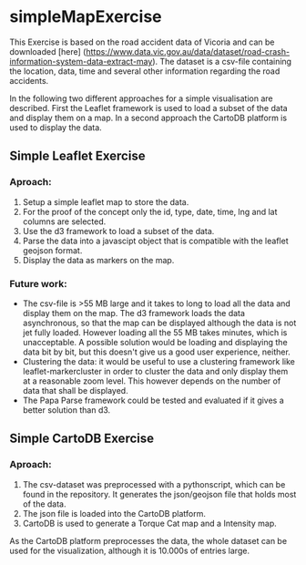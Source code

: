 # simpleMapExercise

This Exercise is based on the road accident data of Vicoria and can be downloaded [here] (https://www.data.vic.gov.au/data/dataset/road-crash-information-system-data-extract-may). The dataset is a csv-file containing the location, data, time and several other information regarding the road accidents.

In the following two different approaches for a simple visualisation are described. First the Leaflet framework is used to load a subset of the data and display them on a map. In a second approach the CartoDB platform is used to display the data. 

## Simple Leaflet Exercise

### Aproach:
1.    Setup a simple leaflet map to store the data.
2.    For the proof of the concept only the id, type, date, time, lng and lat columns are selected.
3.    Use the d3 framework to load a subset of the data.
4.    Parse the data into a javascipt object that is compatible with the leaflet geojson format.
5.    Display the data as markers on the map. 

### Future work:
* The csv-file is >55 MB large and it takes to long to load all the data and display them on the map. The d3 framework loads the data asynchronous, so that the map can be displayed although the data is not jet fully loaded. However loading all the 55 MB takes minutes, which is unacceptable.
A possible solution would be loading and displaying the data bit by bit, but this doesn't give us a good user experience, neither.
* Clustering the data: it would be useful to use a clustering framework like leaflet-markercluster in order to cluster the data and only display them at a reasonable zoom level. This however depends on the number of data that shall be displayed.
* The Papa Parse framework could be tested and evaluated if it gives a better solution than d3. 


## Simple CartoDB Exercise

### Aproach:
1.    The csv-dataset was preprocessed with a pythonscript, which can be found in the repository. It generates the json/geojson file that holds most of the data.
2.    The json file is loaded into the CartoDB platform.
3.    CartoDB is used to generate a Torque Cat map and a Intensity map.

As the CartoDB platform preprocesses the data, the whole dataset can be used for the visualization, although it is 10.000s of entries large.

